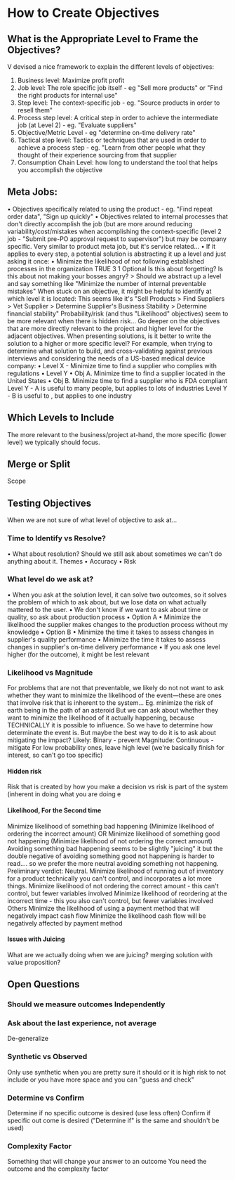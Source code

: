 # How to Create Objectives
## What is the Appropriate Level to Frame the Objectives?
V devised a nice framework to explain the different levels of objectives:
1. Business level: Maximize profit profit
2. Job level: The role specific job itself - eg "Sell more products" or "Find the right products for internal use"
3. Step level: The context-specific job  - eg. "Source products in order to resell them"
4. Process step level: A critical step in order to achieve the intermediate job (at Level 2) - eg. "Evaluate suppliers"
5. Objective/Metric Level - eg "determine on-time delivery rate"
6. Tactical step level: Tactics or techniques that are used in order to achieve a process step - eg. "Learn from other people what they thought of their experience sourcing from that supplier
7. Consumption Chain Level: how long to understand the tool that helps you accomplish the objective
## Meta Jobs:
• Objectives specifically related to using the product - eg. "Find repeat order data", "Sign up quickly"
• Objectives related to internal processes that don't directly accomplish the job (but are more around reducing variability/cost/mistakes when accomplishing the context-specific (level 2 job - "Submit pre-PO approval request to supervisor") but may be company specific. Very similar to product meta job, but it's service related...
• If it applies to every step, a potential solution is abstracting it up a level and just asking it once:
• Minimize the likelihood of not following established processes in the organization  TRUE  3	1	Optional	Is this about forgetting? Is this about not making your bosses angry? > Should we abstract up a level and say something like "Minimize the number of internal preventable mistakes"
When stuck on an objective, it might be helpful to identify at which level it is located:
This seems like it's "Sell Products > Find Suppliers > Vet Supplier > Determine Supplier's Business Stability > Determine financial stability"
Probability/risk (and thus "Likelihood" objectives) seem to be more relevant when there is hidden risk...
Go deeper on the objectives that are more directly relevant to the project and higher level for the adjacent objectives.
When presenting solutions, is it better to write the solution to a higher or more specific level?
For example, when trying to determine what solution to build, and cross-validating against previous interviews and considering the needs of a US-based medical device company:
• Level X - Minimize time to find a supplier who complies with regulations
• Level Y
• Obj A. Minimize time to find a supplier located in the United States
• Obj B. Minimize time to find a supplier who is FDA compliant
Level Y - A is useful to many people, but applies to lots of industries
Level Y - B is useful to , but applies to one industry
## Which Levels to Include
The more relevant to the business/project at-hand, the more specific (lower level) we typically should focus. 
## Merge or Split
Scope
## Testing Objectives
When we are not sure of what level of objective to ask at...
### Time to Identify vs Resolve?
• What about resolution? Should we still ask about sometimes we can't do anything about it.
Themes
• Accuracy
• Risk
### What level do we ask at?
• When you ask at the solution level, it can solve two outcomes, so it solves the problem of which to ask about, but we lose data on what actually mattered to the user.
• We don't know if we want to ask about time or quality, so ask about production process
• Option A
• Minimize the likelihood the supplier makes changes to the production process without my knowledge
• Option B
• Minimize the time it takes to assess changes in supplier's quality performance
• Minimize the time it takes to assess changes in supplier's on-time delivery performance
• If you ask one level higher (for the outcome), it might be lest relevant
### Likelihood vs Magnitude
For problems that are not that preventable, we likely do not not want to ask whether they want to minimize the likelihood of the event—these are ones that involve risk that is inherent to the system...
Eg. minimize the risk of earth being in the path of an asteroid
But we can ask about whether they want to minimize the likelihood of it actually happening, because TECHNICALLY it is possible to influence.
So we have to determine how determinate the event is.
But maybe the best way to do it is to ask about mitigating the impact?
Likely: Binary - prevent
Magnitude: Continuous - mitigate
For low probability ones, leave high level (we're basically finish for interest, so can't go too specific)
#### Hidden risk
Risk that is created by how you make a decision vs risk is part of the system (inherent in doing what you are doing
e
#### Likelihood, For the Second time
Minimize likelihood of something bad happening (Minimize likelihood of ordering the incorrect amount)
OR
Minimize likelihood of something good not happening (Minimize likelihood of not ordering the correct amount)
Avoiding something bad happening seems to be slightly "juicing" it but the double negative of avoiding something good not happening is harder to read.... so we prefer the more neutral avoiding something not happening.
Preliminary verdict: Neutral. 
Minimize likelihood of running out of inventory for a product technically you can't control, and incorporates a lot more things.
Minimize likelihood of not ordering the correct amount - this can't control, but fewer variables involved
Minimize likelihood of reordering at the incorrect time - this you also can't control, but fewer variables involved
Others
Minimize the likelihood of using a payment method that will negatively impact cash flow 
Minimize the likelihood  cash flow will be negatively affected by payment method
#### Issues with Juicing
What are we actually doing when we are juicing?
merging solution with value proposition?
## Open Questions
### Should we measure outcomes Independently 
### Ask about the last experience, not average
De-generalize
### Synthetic vs Observed
Only use synthetic when you are pretty sure it should or it is high risk to not include or you have more space and you can "guess and check"
### Determine vs Confirm
Determine if no specific outcome is desired (use less often)
Confirm if specific out come is desired ("Determine if"  is the same and shouldn't be used)
### Complexity Factor
Something that will change your answer to an outcome
You need the outcome and the complexity factor

